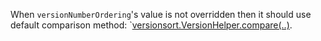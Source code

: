 When `versionNumberOrdering`'s value is not overridden then it should use default comparison method:
`[versionsort.VersionHelper.compare(..)][1].

[1]: https://github.com/mpollmeier/versionsort/blob/master/src/main/java/versionsort/VersionHelper.java
